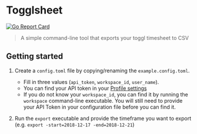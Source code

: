 # Togglsheet

[![Go Report Card](https://goreportcard.com/badge/github.com/nylo-andry/togglsheet)](https://goreportcard.com/report/github.com/nylo-andry/togglsheet)

> A simple command-line tool that exports your toggl timesheet to CSV

## Getting started

1. Create a `config.toml` file by copying/renaming the `example.config.toml`.

    - Fill in three values (`api_token`, `workspace_id`, `user_name`).
    - You can find your API token in your [Profile settings](https://toggl.com/app/profile)
    - If you do not know your `workspace_id`, you can find it by running the `workspace` command-line executable. You will still need to provide your API Token in your configuration file before you can find it.

2. Run the `export` executable and provide the timeframe you want to export (e.g. `export -start=2018-12-17 -end=2018-12-21`)

